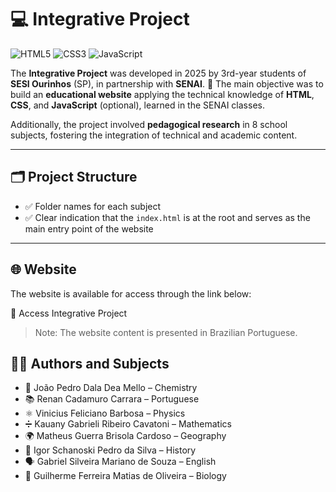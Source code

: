 # 💻 Integrative Project
<div align="left">

![HTML5](https://img.shields.io/badge/html5-%23E34F26.svg?style=for-the-badge&logo=html5&logoColor=white)
![CSS3](https://img.shields.io/badge/css3-%231572B6.svg?style=for-the-badge&logo=css3&logoColor=white)
![JavaScript](https://img.shields.io/badge/javascript-%23323330.svg?style=for-the-badge&logo=javascript&logoColor=%23F7DF1E)
</div>

The **Integrative Project** was developed in 2025 by 3rd-year students of **SESI Ourinhos** (SP), in partnership with **SENAI**.
🎯 The main objective was to build an **educational website** applying the technical knowledge of **HTML**, **CSS**, and **JavaScript** (optional), learned in the SENAI classes.

Additionally, the project involved **pedagogical research** in 8 school subjects, fostering the integration of technical and academic content.

---

## 🗂️ Project Structure

- ✅ Folder names for each subject
- ✅ Clear indication that the ``index.html`` is at the root and serves as the main entry point of the website
---

## 🌐 Website
The website is available for access through the link below:

<a style="text-decoration: none" href="https://joaopedro08-dev.github.io/Projeto-Integrador/">
🔗 Access Integrative Project</a>

> Note: The website content is presented in Brazilian Portuguese.

## 👨‍🏫 Authors and Subjects
- 🧪 João Pedro Dala Dea Mello – Chemistry
- 📚 Renan Cadamuro Carrara – Portuguese
- ⚛️ Vinicius Feliciano Barbosa – Physics
- ➗ Kauany Gabrieli Ribeiro Cavatoni – Mathematics
- 🌍 Matheus Guerra Brisola Cardoso – Geography
- 🏺 Igor Schanoski Pedro da Silva – History
- 🗣️ Gabriel Silveira Mariano de Souza – English
- 🧬 Guilherme Ferreira Matias de Oliveira – Biology